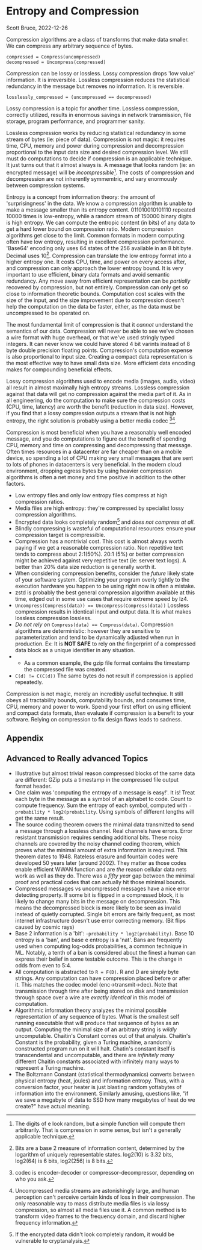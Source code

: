 # Entropy and Compression

Scott Bruce, 2022-12-26

Compression algorithms are a class of transforms that make data smaller.  We can compress any arbitrary sequence of bytes.

```
compressed = Compress(uncompressed)
decompressed = Uncompress(compressed)
```

Compression can be lossy or lossless.  Lossy compression drops 'low value' information. It is irreversible. Lossless compression reduces the statistical redundancy in the message but removes no information. It is reversible.

```
losslessly_compressed = (uncompressed == decompressed)
```

Lossy compression is a topic for another time. Lossless compression, correctly utilized, results in enormous savings in network transmission, file storage, program performance, and programmer sanity.

Lossless compression works by reducing statistical redundancy in some stream of bytes (ie: piece of data).  Compression is not magic: it requires time, CPU, memory and power during compression and decompression proportional to the input data size and desired compression level.  We still must do computations to decide if compression is an applicable technique.  It just turns out that it almost always is.  A message that looks random (ie: an encrypted message) will be *incompressible*[^1]. The costs of compression and decompression are not inherently symmemtric, and vary enormously between compression systems.

Entropy is a concept from information theory: the amount of 'surprisingness' in the data. We know a compression algorithm is unable to make a message smaller than its entropy content.  011010010101110 repeated 10000 times is low-entropy, while a random stream of 150000 binary digits is high entropy.  We can compute the entropic content (in bits) of any data to get a hard lower bound on compression ratio. Modern compression algorithms get close to the limit. Common formats in modern computing often have low entropy, resulting in excellent compression performance.  'Base64' encoding only uses 64 states of the 256 available in an 8 bit byte. Decimal uses 10[^2]. Compression can translate the low entropy format into a higher entropy one.  It costs CPU, time, and power on every access after, and compression can only approach the lower entropy bound. It is very important to use efficient, binary data formats and avoid semantic redundancy. Any move away from efficient representation can be *partially* recovered by compression, but not entirely.  Compression can only get so close to information theoretic bounds. Computation cost scales with the size of the input, and the size improvement due to compression doesn't help the computation on the data be faster, either, as the data must be uncompressed to be operated on.

The most fundamental limit of compression is that it *cannot* understand the semantics of our data.  Compression will never be able to see we've chosen a wire format with huge overhead, or that we've used stringly typed integers. It can never know we could have stored 4 bit varints instead of 8 byte double precision floating points.  Compression's computation expense is also proportional to input size. Creating a compact data representation is the most effective way to have small data size. More efficient data encoding makes for compounding beneficial effects.

Lossy compression algorithms used to encode media (images, audio, video) all result in almost maximally high entropy streams.  Lossless compression against that data will get no compression against the media part of it. As in all engineering, do the computation to make sure the compression costs (CPU, time, latency) are worth the benefit (reduction in data size). However, if you find that a lossy compression outputs a stream that is not high entropy, the right solution is probably using a better media codec [^3][^4].

Compression is most beneficial when you have a reasonably well encoded message, and you do computations to figure out the benefit of spending CPU, memory and time on compressing and decompressing that message. Often times resources in a datacenter are far cheaper than on a mobile device, so spending a lot of CPU making very small messages that are sent to lots of phones in datacenters is very beneficial.  In the modern cloud environment, dropping egress bytes by using heavier compression algorithms is often a net money and time positive in addition to the other factors.

* Low entropy files and only low entropy files compress at high compression ratios.
* Media files are high entropy: they're compressed by specialist lossy compression algorithms.
* Encrypted data looks completely random[^5] and *does not compress at all*.
* Blindly compressing is wasteful of computational resources: ensure your compression target is compressible.
* Compression has a nontrivial cost. This cost is almost always worth paying if we get a reasonable compression ratio. Non repetitive text tends to compress about 2:1(50%). 20:1 (5%) or better compression might be achieved against very repetitive text (ie: server text logs). A better than 20% data size reduction is generally worth it.
* When considering compression benefits, consider the *future* likely state of your software system. Optimizing your program overly tightly to the execution hardware you happen to be using right now is often a mistake.
* zstd is probably the best general compression algorithm available at this time, edged out in some use cases that require extreme speed by lz4.
* `Uncompress(Compress(data)) == Uncompress(Compress(data))` Lossless compression results in identical input and output data. It is what makes lossless compression lossless.
* *Do not rely on* `Compress(data) == Compress(data)`.  Compression algorithms are deterministic: however they are sensitive to parameterization and tend to be dynamically adjusted when run in production. Ex: It is **NOT SAFE** to rely on the fingerprint of a compressed data block as a unique identifier in any situation.
* * As a common example, the gzip file format contains the timestamp the compressed file was created.
* `C(d) != C(C(d))` The same bytes do not result if compression is applied repeatedly.

Compression is not magic, merely an incredibly useful technqiue.  It still obeys all tractability bounds, computability bounds, and consumes time, CPU, memory and power to work.  Spend your first effort on using efficient and compact data formats, *then* evaluate if compression is a benefit to your software.  Relying on compression to fix design flaws leads to sadness.  


[^1]: The digits of e look random, but a simple function will compute them arbitrarily.  That is compression in some sense, but isn't a generally applicable technique.

[^2]: Bits are a base 2 measure of information content, determined by the logarithm of uniquely representable states.  log2(10) is 3.32 bits, log2(64) is 6 bits, log2(256) is 8 bits.

[^3]: codec is encoder-decoder or compressor-decompressor, depending on who you ask.

[^4]: Uncompressed media streams are astonishingly large, and human perception can't perceive certain kinds of loss in their compression.  The only reasonable way to mass distribute media files is via lossy compression, so almost all media files use it.  A common method is to transform video frames to the frequency domain, and discard higher frequency information.

[^5]: If the encrypted data didn't look completely random, it would be vulnerable to cryptanalysis.


## Appendix



## Advanced to Really advanced Topics

* Illustrative but almost trivial reason compressed blocks of the same data are different: GZip puts a timestamp in the compressed file output format header.
* One claim was 'computing the entropy of a message is easy!'. It is! Treat each byte in the message as a symbol of an alphabet to code. Count to compute frequency. Sum the entropy of each symbol, computed with `-probability * log2(probability`. Using symbols of different lengths will get the same result.  
* The source coding theorem covers the minimal data transmitted to send a message through a lossless channel.  Real channels have errors. Error resistant transmission requires sending additional bits. These noisy channels are covered by the noisy channel coding theorem, which proves what the minimal amount of extra information is required.  This theorem dates to 1948. Rateless erasure and fountain codes were developed 50 years later (around 2002).  They matter as those codes enable efficient WWAN function and are *the* reason cellular data nets work as well as they do.  There was a *fifty year* gap between the minimal proof and practical codes that can actually hit those minimal bounds.
* Compressed messages vs uncompressed messages have a nice error detecting property.  If some bit is flipped in a compressed block, it is likely to change many bits in the message on decompression. This means the decompressed block is more likely to be seen as invalid instead of quietly corrupted.  Single bit errors are fairly frequent, as most internet infrastructure doesn't use error correcting memory. (Bit flips caused by cosmic rays)
* Base 2 information is a 'bit': `-probability * log2(probability)`. Base 10 entropy is a 'ban', and base e entropy is a 'nat'. Bans are frequently used when computing log-odds probabilities, a common technique in ML.  Notably, a tenth of a ban is considered about the finest a human can express their belief in some testable outcome. This is the change in odds from even to 5:4.
* All computation is abstracted to `R = F(D)`.  R and D are simply byte strings. Any computation can have compression placed before or after it. This matches the codec model (enc->transmit->dec).  Note that transmission through time after being stored on disk and transmission through space over a wire are *exactly identical* in this model of computation.
* Algorithmic information theory analyzes the minimal possible representation of any sequence of bytes. What is the smallest self running executable that will produce that sequence of bytes as an output.  Computing the minimal size of an arbitrary string is *wildly* uncomputable. Chaitin's Constant comes out of that analysis. Chaitin's Constant is the probability, given a Turing machine, a randomly constructed program run on it will halt. Chatin's constant itself is transcendental and uncomputable, and there are *infinitely many* different Chaitin constants associated with infinitely many ways to represent a Turing machine.
* The Boltzmann Constant (statistical thermodynamics) converts between physical entropy (heat, joules) and information entropy. Thus, with a conversion factor, your heater is just blasting random yottabytes of information into the environment.  Similarly amusing, questions like, "if we save a megabyte of data to SSD how many megabytes of heat do we create?" have actual meaning.
